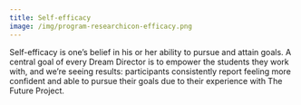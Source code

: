 ```yaml
---
title: Self-efficacy
image: /img/program-researchicon-efficacy.png
---
```


Self-efficacy is one’s belief in his or her ability to pursue and attain goals. A central goal of every Dream Director is to empower the students they work with, and we’re seeing results: participants consistently report feeling more confident and able to pursue their goals due to their experience with The Future Project.